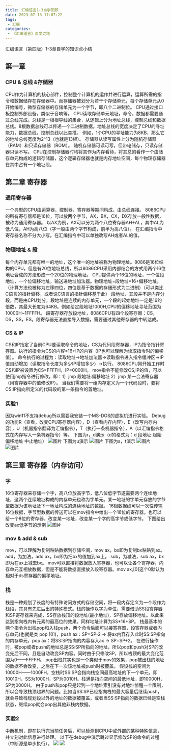 ```yaml
---
title: 汇编语言1-3自学回顾
date: 2023-07-13 17:07:22
tags:
 - 汇编
categories:
 - 《汇编语言》自学之路
---
```

   汇编语言（第四版）1-3章自学的知识点小结
<!-- more -->
## 第一章
### CPU & 总线 &存储器
CPU作为计算机的核心部件，控制整个计算机的运作并进行运算，运算所需的指令和数据储存在存储器中。而存储器被划分为若干个存储单元，每个存储单元从0开始编号，微型存储器的存储单元为一个字节，即八个二进制位。
CPU通过接口板控制外部设备，类似于音响等。
CPU读取存储单元地址，命令，数据都需要通过总线完成。总线是一根根导线的集合，从逻辑上分为地址总线，控制总线和数据总线。8根数据总线可以传递一个二进制数据。地址总线的宽度决定了CPU的寻址能力，数据总线，控制总线以此类推。
例如，1个CPU的寻址能力为8KB，那么它的地址总线宽度为2^13（也就是13根）。
存储器从读写属性上分为随机存储器（RAM）和只读存储器（ROM）。
随机存储器可读可写，但带电储存，只读存储器只读不写。
CPU在控制存储器时均将其作为内存看待，将其总的看作一个由储存单元构成的逻辑存储器，这个逻辑存储器也就是内存地址空间，每个物理存储器在其中占有一个地址段。
## 第二章 寄存器
### 通用寄存器
一个典型的CPU由运算器，控制器，寄存器等期间构成，由总线连接。
8086CPU的所有寄存器都是16位，可以放两个字节，AX，BX，CX，DX存放一般性数据，被称为通用寄存器。
以AX为例，AX可以分为两个八位寄存器AH+AL，其中AL为低八位，AH为高八位（字一般由两个字节构成，前半为高八位）。
在汇编指令中寄存器名称不分大小写。在汇编指令中可以单独改写AH或者AL的值。
### 物理地址 & 段
每个内存单元都有唯一的地址，这个唯一的地址被称为物理地址。8086是16位结构的CPU，但是有20位地址总线，所以8086CPU采用内部结合的方式用两个16位地址合成的方法形成一个20位的物理地址。
CPU提供两个16位的地址，一个位段地址，一个位偏移地址，输送进地址加法器。物理地址=段地址*16+偏移地址。（计算方法也被称为左移四位，四位是基于数据的存储形式为二进制）（可以类比C语言的指针偏移，或者说C语言的指针偏移基于此）
段地址，其段并不是内存分段，而是由CPU划分，段地址是连续的内存单元，一个段的起始地址一定是16的倍数，其最大长度为64KB。例如给定段地址1000H,CPU的偏移地址寻址范围为10000H~1FFFFH。
段寄存器存放段地址，8086CPU有四个段寄存器：CS，DS，SS，ES。段寄存器无法直接导入数据，需要通过其他寄存器的中转达成。
### CS & IP
CS和IP指定了当前CPU要读取命令的地址，CS为代码段寄存器，IP为指令指针寄存器。执行的指令为CS的内容*16+IP的内容（IP也可以理解为读取指令时的偏移值）。
命令执行的过程为：读取地址->地址加法器->读取指令进入指令缓冲区->IP值自动增加（读取指令长度为多少IP增加多少）->执行。
8086CPU刚开始工作时CS和IP被设置为CS=FFFFH，IP=0000H。
mov指令不能修改CS,IP的值，可以使用jmp指令进行修改，即：1）jmp 段地址:偏移地址 2）jmp 某一合法寄存器（用寄存器中的值修改IP）。
当我们需要将一组内存定义为一个代码段时，要将CS:IP指向所定义的代码段的第一条指令的首地址。
### 实验1
因为win11不支持debug所以需要我安装一个MS-DOS的虚拟机进行实验。
Debug的功能R（查看，改变CPU寄存器内容），D（查看内存内容），E（改写内存内容），U（机器指令翻译为汇编指令），T（执行一条机器指令），A（以汇编指令格式在内存写入一条机器指令）等。
下图为r，d演示（d的格式为：d 段地址:起始偏移地址 中止地址）
![图片](汇编语言1-3自学回顾/1.1.png) 
下图为u演示
![图片](汇编语言1-3自学回顾/1.2.png)
下图为a，t演示
![图片](汇编语言1-3自学回顾/1.3.png)
![图片](汇编语言1-3自学回顾/1.4.png)

## 第三章 寄存器（内存访问）
### 字
16位寄存器来存储一个字，高八位放高字节，低八位低字节遂需要两个连续地址，这两个连续地址构成的内存单元也称为字单元。某一地址的字单元存放的字节型数据为该地址及下一地址构成的连续地址的数据。
16根数据线可以一次性传输16位数据，字节型数据的传送可以在mov指令中给出一个16位的寄存器。也可以给一个8位的寄存器，改变某一地址，改变某一个字的高字节或低字节。
下图给出改变ax低字节的示例
![图片](汇编语言1-3自学回顾/0.1.png)
### mov & add & sub
mov，可以理解为复制粘贴数据到存储空间，mov ax，bx即为复制bx粘贴到ax。
add，为加法，add ax，bx即为把bx的值加到ax上。
sub，为减法，sub ax，bx即为在ax上减去bx。
mov可以直接将数据放入寄存器，也可以让各个寄存器，内存单元互相放数据，但是不能将数据直接放入段寄存器。mov ax,[0]这个0默认为相对于ds寄存器的偏移地址。
### 栈
栈是一种规划了长度的有特殊访问方式的存储空间，将一段内存定义为一个段作为栈段，其具有先进后出的特殊模式。栈的操作以字为单位，需要借助SS段寄存器和SP寄存器来完成，SS存放栈顶的段地址(最小地址)，SP存放偏移地址。以此来达到指向栈内有元素的最高位的效果。同样地址计算为SS*16+SP。
栈最基本的两个指令为出栈pop和入栈push，两个命令后面可以接寄存器，段寄存器或者内存单元(也就是类 pop [0])，push ax：SP=SP-2 -> 将ax内容存入此时SS:SP指向的内存单元，pop ax：将SS:SP指向的内容存入ax -> SP=SP+2。
在进行操作时，被pop或者push的地址总是SS:SP所指向的地址，所以pop和push对SP的改变先后不同，且是自动改变SP内容。同时由于只修改SP，所以栈顶的最大变化范围为0——FFFFH。
pop出栈其实也是一个类似于mov的效果，pop被出栈的地址的数据不会改变，之后在下一次该地址被push时被覆盖。
假设栈的空间为10000H——1000FH，空栈时SS:SP会指向栈空间最高地址的下一个单元，即10010H，SS为1000H，SP为0010H。栈满是指向空间的最低地址，即10000H，SP为0000H。
由于push和pop只是起到一个地址索引没有对地址惊醒一个限制，所以会导致栈顶超界的问题。比如当SS:SP已经指向栈的最大容量后继续push，就会导致栈规划段以外的地址的数据被覆盖，或者当SS:SP指向的数据已经是空栈状态，继续pop就会pop出其他非栈内数据。
### 实验2
中断机制，即在执行完当前任务后，可以检测到CPU中或外部的某种特殊信息，并立刻对此信息进行处理。
以下在debug中演示跳过显示修改SP的命令的过程（中断源是单步执行）。
![](./%E6%B1%87%E7%BC%96%E8%AF%AD%E8%A8%801-3%E8%87%AA%E5%AD%A6%E5%9B%9E%E9%A1%BE/2.1.png)
<img src="./%E6%B1%87%E7%BC%96%E8%AF%AD%E8%A8%801-3%E8%87%AA%E5%AD%A6%E5%9B%9E%E9%A1%BE/2.2.png"/>

